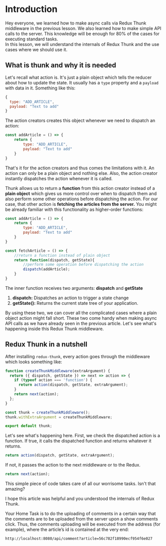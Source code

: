 # Introduction

Hey everyone, we learned how to make async calls via Redux Thunk middleware in the previous lesson. We also learned how to make simple API calls to the server. This knowledge will be enough for 80% of the cases for executing standard tasks.  
In this lesson, we will understand the internals of Redux Thunk and the use cases where we should use it.

## What is thunk and why it is needed

Let's recall what action is. It's just a plain object which tells the reducer about how to update the state. It usually has a `type` property and a `payload` with data in it. Something like this:

```js
{
  type: "ADD_ARTICLE",
  payload: "Text to add"
}
```

The action creators creates this object whenever we need to dispatch an action:

```js
const addArticle = () => {
    return {
        type: "ADD_ARTICLE",
        payload: "Text to add"
    }
}

```

That's it for the action creators and thus comes the limitations with it. An action can only be a plain object and nothing else. Also, the action creator instantly dispatches the action whenever it is called.  

Thunk allows us to return a **function** from this action creator instead of a **plain object** which gives us more control over when to dispatch them and also perform some other operations before dispatching the action. For our case, that other action is **fetching the articles from the server.** You might be already familiar with this functionality as higher-order functions:

```js
const addArticle = () => {
    return {
        type: "ADD_ARTICLE",
        payload: "Text to add"
    }
}

const fetchArticle = () => {
    //return a function instead of plain object
    return function(dispatch, getState){
        //perform some operation before dispatching the action
        dispatch(addArticle);
    }
}
```

The inner function receives two arguments: **dispatch** and **getState**

1. **dispatch:** Dispatches an action to trigger a state change
2. **getState():** Returns the current state tree of your application.

By using these two, we can cover all the complicated cases where a plain object action might fall short. These two come handy when making async API calls as we have already seen in the previous article. Let's see what's happening inside this Redux Thunk middleware.

## Redux Thunk in a nutshell

After installing `redux-thunk`, every action goes through the middleware which looks something like:

```js
function createThunkMiddleware(extraArgument) {
  return ({ dispatch, getState }) => next => action => {
    if (typeof action === 'function') {
      return action(dispatch, getState, extraArgument);
    }
    return next(action);
  };
}

const thunk = createThunkMiddleware();
thunk.withExtraArgument = createThunkMiddleware;

export default thunk;
```

Let's see what's happening here. First, we check the dispatched action is a function. If true, it calls the dispatched function and returns whatever it returns.

```js
return action(dispatch, getState, extraArgument);
```

If not, it passes the action to the next middleware or to the Redux.

```js
return next(action);
```

This simple piece of code takes care of all our worrisome tasks. Isn't that amazing?

I hope this article was helpful and you understood the internals of Redux Thunk.

Your Home Task is to do the uploading of comments in a certain way that the comments are to be uploaded from the server upon a show comments click. Thus, the comments uploading will be executed from the address (for example), where the article’s id is contained at the very end:

`http://localhost:8080/api/comment?article=56c782f18990ecf954f6e027`
